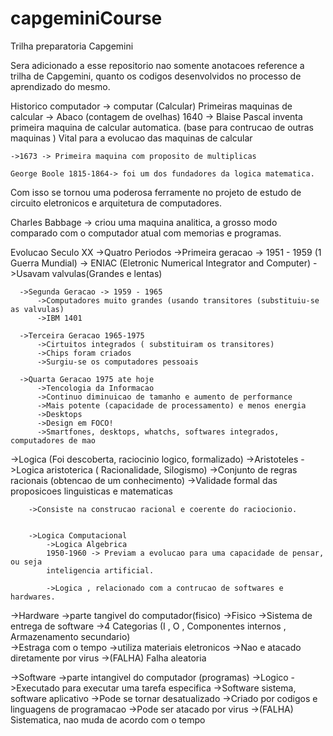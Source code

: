 # capgeminiCourse
Trilha preparatoria Capgemini

Sera adicionado a esse repositorio nao somente anotacoes reference a trilha de Capgemini, quanto os codigos desenvolvidos no processo de aprendizado do mesmo.

Historico computador -> computar (Calcular)
	Primeiras maquinas de calcular -> Abaco (contagem de ovelhas)
	1640 -> Blaise Pascal inventa primeira maquina de calcular automatica.
	(base para contrucao de outras maquinas ) 
	Vital para a evolucao das maquinas de calcular
	
	
	->1673 -> Primeira maquina com proposito de multiplicas
	
	George Boole 1815-1864-> foi um dos fundadores da logica matematica. 
  Com isso se tornou uma poderosa ferramente no projeto de estudo de circuito
  eletronicos e arquitetura de computadores.
  
  Charles Babbage -> criou uma maquina analitica, a grosso modo comparado com o computador
  atual com memorias e programas.
  
  
  Evolucao Seculo XX
    ->Quatro Periodos
      ->Primeira geracao -> 1951 - 1959 (1 Guerra Mundial)
          -> ENIAC (Eletronic Numerical Integrator and Computer)
          ->Usavam valvulas(Grandes e lentas)
      
      ->Segunda Geracao -> 1959 - 1965
          ->Computadores muito grandes (usando transitores (substituiu-se as valvulas)
          ->IBM 1401
          
      ->Terceira Geracao 1965-1975
          ->Cirtuitos integrados ( substituiram os transitores)
          ->Chips foram criados
          ->Surgiu-se os computadores pessoais
  
      ->Quarta Geracao 1975 ate hoje
          ->Tencologia da Informacao
          ->Continuo diminuicao de tamanho e aumento de performance
          ->Mais potente (capacidade de processamento) e menos energia
          ->Desktops
          ->Design em FOCO!
          ->Smartfones, desktops, whatchs, softwares integrados, computadores de mao
          
          
  
  ->Logica (Foi descoberta, raciocinio logico, formalizado)
  		->Aristoteles
		->Logica aristoterica ( Racionalidade, Silogismo)
		->Conjunto de regras racionais (obtencao de um conhecimento)
		->Validade formal das proposicoes linguisticas e matematicas
		
		
		->Consiste na construcao racional e coerente do raciocionio.
		
		
		->Logica Computacional
			->Logica Algebrica
			1950-1960 -> Previam a evolucao para uma capacidade de pensar, ou seja
			inteligencia artificial.
			
			->Logica , relacionado com a contrucao de softwares e hardwares.
			
			
		
->Hardware
	->parte tangivel do computador(fisico)
	->Fisico
	->Sistema de entrega de software
	->4 Categorias (I , O , Componentes internos , Armazenamento secundario)  
	->Estraga com o tempo
	->utiliza materiais eletronicos
	->Nao e atacado diretamente por virus
	->(FALHA) Falha aleatoria
	
->Software
	->parte intangivel do computador (programas)
	->Logico
	->Executado para executar uma tarefa especifica
	->Software sistema, software aplicativo
	->Pode se tornar desatualizado
	->Criado por codigos e linguagens de programacao
	->Pode ser atacado por virus
	->(FALHA) Sistematica, nao muda de acordo com o tempo
		
		

		
		
		
		
		
		
		
		
		
		
		
		
		
		
		
		
		
		
		
		
		
		
		
  
  

